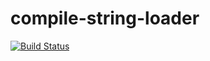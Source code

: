 # compile-string-loader

[![Build Status](https://travis-ci.org/sreucherand/compile-string-loader.svg?branch=master)](https://travis-ci.org/sreucherand/compile-string-loader)
